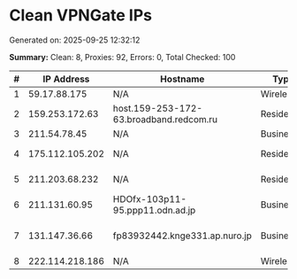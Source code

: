 # Clean VPNGate IPs
Generated on: 2025-09-25 12:32:12

**Summary:** Clean: 8, Proxies: 92, Errors: 0, Total Checked: 100

| # | IP Address | Hostname | Type | Country | Provider |
|---|------------|----------|------|---------|----------|
| 1 | 59.17.88.175 | N/A | Wireless | KR | Korea Telecom |
| 2 | 159.253.172.63 | host.159-253-172-63.broadband.redcom.ru | Residential | RU | JSC "Redcom-lnternet" |
| 3 | 211.54.78.45 | N/A | Business | KR | Korea Telecom |
| 4 | 175.112.105.202 | N/A | Residential | KR | SK Broadband Co Ltd |
| 5 | 211.203.68.232 | N/A | Residential | KR | SK Broadband Co Ltd |
| 6 | 211.131.60.95 | HDOfx-103p11-95.ppp11.odn.ad.jp | Business | JP | SoftBank Corp. |
| 7 | 131.147.36.66 | fp83932442.knge331.ap.nuro.jp | Business | JP | Sony Network Communications Inc. |
| 8 | 222.114.218.186 | N/A | Wireless | KR | Korea Telecom |
